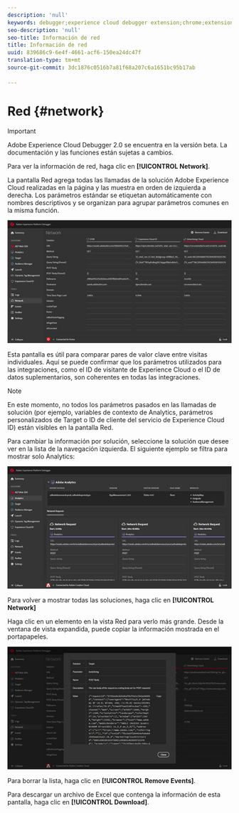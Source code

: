 ```yaml
---
description: 'null'
keywords: debugger;experience cloud debugger extension;chrome;extension;network;information
seo-description: 'null'
seo-title: Información de red
title: Información de red
uuid: 839686c9-6e4f-4661-acf6-150ea24dc47f
translation-type: tm+mt
source-git-commit: 3dc1876c0516b7a81f68a207c6a1651bc95b17ab

---
```



# Red {#network}

>[!IMPORTANT]
>
>Adobe Experience Cloud Debugger 2.0 se encuentra en la versión beta. La documentación y las funciones están sujetas a cambios.

Para ver la información de red, haga clic en **[!UICONTROL Network]**.

La pantalla Red agrega todas las llamadas de la solución Adobe Experience Cloud realizadas en la página y las muestra en orden de izquierda a derecha. Los parámetros estándar se etiquetan automáticamente con nombres descriptivos y se organizan para agrupar parámetros comunes en la misma función.

![](assets/network.jpg)

Esta pantalla es útil para comparar pares de valor clave entre visitas individuales. Aquí se puede confirmar que los parámetros utilizados para las integraciones, como el ID de visitante de Experience Cloud o el ID de datos suplementarios, son coherentes en todas las integraciones.

>[!NOTE]
>
>En este momento, no todos los parámetros pasados en las llamadas de solución (por ejemplo, variables de contexto de Analytics, parámetros personalizados de Target o ID de cliente del servicio de Experience Cloud ID) están visibles en la pantalla Red.

Para cambiar la información por solución, seleccione la solución que desee ver en la lista de la navegación izquierda. El siguiente ejemplo se filtra para mostrar solo Analytics:

![](assets/network-analytics.jpg)

Para volver a mostrar todas las soluciones, haga clic en **[!UICONTROL Network]**

Haga clic en un elemento en la vista Red para verlo más grande. Desde la ventana de vista expandida, puede copiar la información mostrada en el portapapeles.

![](assets/network-expand.jpg)

<!--Use the icon at the top of each column to copy the server call URL to your clipboard, where you can paste it into another document for reference or debugging purposes.

![](assets/copy.jpg)-->

Para borrar la lista, haga clic en **[!UICONTROL Remove Events]**.

Para descargar un archivo de Excel que contenga la información de esta pantalla, haga clic en **[!UICONTROL Download]**.